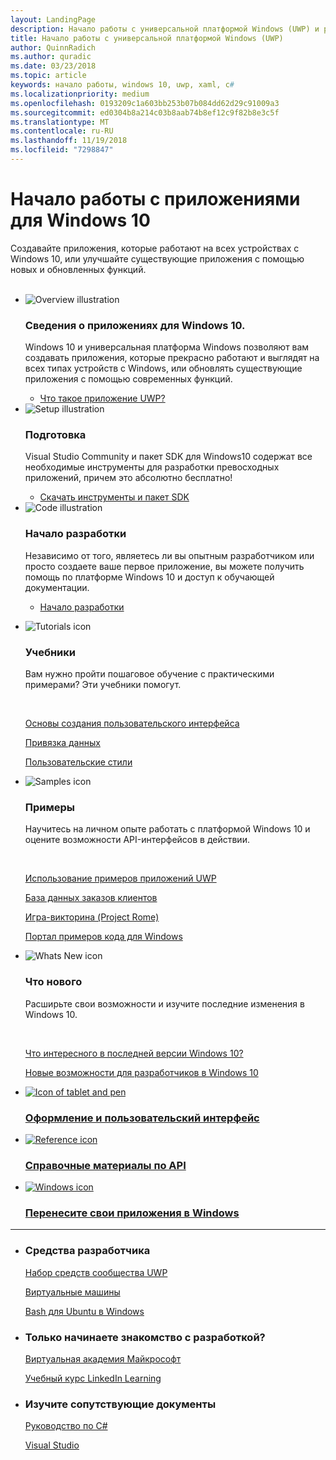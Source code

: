 ```yaml
---
layout: LandingPage
description: Начало работы с универсальной платформой Windows (UWP) и разработка приложений для Windows 10.
title: Начало работы с универсальной платформой Windows (UWP)
author: QuinnRadich
ms.author: quradic
ms.date: 03/23/2018
ms.topic: article
keywords: начало работы, windows 10, uwp, xaml, c#
ms.localizationpriority: medium
ms.openlocfilehash: 0193209c1a603bb253b07b084dd62d29c91009a3
ms.sourcegitcommit: ed0304b8a214c03b8aab74b8ef12c9f82b8e3c5f
ms.translationtype: MT
ms.contentlocale: ru-RU
ms.lasthandoff: 11/19/2018
ms.locfileid: "7298847"
---
```

# <a name="get-started-with-windows-10-apps"></a>Начало работы с приложениями для Windows 10 
 
Создавайте приложения, которые работают на всех устройствах с Windows 10, или улучшайте существующие приложения с помощью новых и обновленных функций.  
<br>
<ul id="cardtypes-K" class="cardsK panelContent">
    <li>
        <div class="cardSize">
            <div class="cardPadding">
                <div class="card">
                    <div class="cardImageOuter">
                        <div class="cardImage bgdAccent1">
                            <img src="/media/illustrations/biztalk-developer-documentation-1.svg" alt="Overview illustration" data-linktype="external" class="x-hidden-focus">
                        </div>
                    </div>
                    <div class="cardText">
                        <h3>Сведения о приложениях для Windows 10.</h3>
                        <p>Windows 10 и универсальная платформа Windows позволяют вам создавать приложения, которые прекрасно работают и выглядят на всех типах устройств с Windows, или обновлять существующие приложения с помощью современных функций.</p>
                        <ul>
                          <li><a href="//docs.microsoft.com/windows/uwp/get-started/universal-application-platform-guide">Что такое приложение UWP?</a></li>
                        </ul>
                    </div>
                </div>
            </div>
        </div>
    </li>
    <li>
        <div class="cardSize">
            <div class="cardPadding">
                <div class="card">
                    <div class="cardImageOuter">
                        <div class="cardImage bgdAccent1">
                            <img src="/media/illustrations/biztalk-host-integration-install-configure.svg" alt="Setup illustration" data-linktype="external" class="x-hidden-focus">
                        </div>
                    </div>
                    <div class="cardText">
                    <h3>Подготовка</h3>
                    <p>Visual Studio Community и пакет SDK для Windows10 содержат все необходимые инструменты для разработки превосходных приложений, причем это абсолютно бесплатно!</p>
                    <ul>
                        <li><a href="//docs.microsoft.com/windows/uwp/get-started/get-set-up">Скачать инструменты и пакет SDK</a></li>
                    </ul>
                  </div>
                </div>
            </div>
        </div>
    </li>
    <li>
        <div class="cardSize">
            <div class="cardPadding">
                <div class="card">
                    <div class="cardImageOuter">
                        <div class="cardImage bgdAccent1">
                            <img src="/media/illustrations/team-services-dev-ops-test.svg" alt="Code illustration" data-linktype="external" class="x-hidden-focus">
                        </div>
                    </div>
                    <div class="cardText">
                        <h3>Начало разработки</h3>
                        <p>Независимо от того, являетесь ли вы опытным разработчиком или просто создаете ваше первое приложение, вы можете получить помощь по платформе Windows 10 и доступ к обучающей документации.</p>
                        <ul>
                            <li><a href="//docs.microsoft.com/windows/uwp/get-started/create-uwp-apps">Начало разработки</a></li>
                        </ul>
                    </div>
                </div>
            </div>
        </div>
    </li>
</ul>

<ul class="panelContent cardsF">
  <li>
    <div class="cardSize">
        <div class="cardPadding">
            <div class="card">
                <div class="cardImageOuter">
                    <div class="cardImage">
                        <img src="/media/common/i_tasks.svg" alt="Tutorials icon"/>
                    </div>
                </div>
                <div class="cardText">
                    <h3>Учебники</h3>
                    <p>Вам нужно пройти пошаговое обучение с практическими примерами? Эти учебники помогут.</p>
                    <br>
                    <p><a href="//docs.microsoft.com/windows/uwp/design/basics/xaml-basics-ui">Основы создания пользовательского интерфейса</a></p>
                    <p><a href="//docs.microsoft.com/windows/uwp/data-binding/xaml-basics-data-binding">Привязка данных</a></p>
                    <p><a href="//docs.microsoft.com/windows/uwp/design/basics/xaml-basics-style">Пользовательские стили</a></p>
                </div>
            </div>
        </div>
    </div>
  </li>
  <li>
    <div class="cardSize">
        <div class="cardPadding">
            <div class="card">
                <div class="cardImageOuter">
                    <div class="cardImage">
                        <img src="/media/common/i_code-samples.svg" alt="Samples icon"/>
                    </div>
                </div>
                <div class="cardText">
                    <h3>Примеры</h3>
                    <p>Научитесь на личном опыте работать с платформой Windows 10 и оцените возможности API-интерфейсов в действии.</p>
                    <br>
                    <p><a href="//docs.microsoft.com/windows/uwp/get-started/get-uwp-app-samples">Использование примеров приложений UWP</a></p>
                    <p><a href="//github.com/Microsoft/Windows-appsample-customers-orders-database">База данных заказов клиентов</a></p>
                    <p><a href="//github.com/Microsoft/Windows-appsample-remote-system-sessions">Игра-викторина (Project Rome)</a></p>
                    <p><a href="//developer.microsoft.com/windows/samples">Портал примеров кода для Windows</a></p>
                </div>
            </div>
        </div>
    </div>
  </li>
  <li>
    <div class="cardSize">
        <div class="cardPadding">
            <div class="card">
                <div class="cardImageOuter">
                    <div class="cardImage">
                        <img src="/media/common/i_whats-new.svg" alt="Whats New icon"/>
                    </div>
                </div>
                <div class="cardText">
                    <h3>Что нового</h3>
                    <p>Расширьте свои возможности и изучите последние изменения в Windows 10.</p>
                    <br>
                    <p><a href="//developer.microsoft.com/windows/windows-10-for-developers">Что интересного в последней версии Windows 10?</a></p>
                    <p><a href="//docs.microsoft.com/windows/uwp/whats-new/windows-10-version-latest">Новые возможности для разработчиков в Windows 10</a></p>
                </div>
            </div>
        </div>
    </div>
  </li>
</ul>


<div class="container">
    <ul class="cardsY panelContent featuredContent">
       <li>
            <a href="//developer.microsoft.com/windows/apps/design">
                <div class="cardSize">
                    <div class="cardPadding">
                        <div class="card">
                            <div class="cardImageOuter">
                                <div class="cardImage">
                                    <img data-hoverimage="/media/common/i_digital-art.svg" src="/media/common/i_digital-art.svg" alt="Icon of tablet and pen" />
                                </div>
                            </div>
                            <div class="cardText">
                                <h3>Оформление и пользовательский интерфейс</h3>
                            </div>
                        </div>
                    </div>
                </div>
            </a>
        </li>
        <li>
            <a href="//docs.microsoft.com/uwp/">
                <div class="cardSize">
                    <div class="cardPadding">
                        <div class="card">
                            <div class="cardImageOuter">
                                <div class="cardImage">
                                    <img data-hoverimage="/media/common/i_api.svg" src="/media/common/i_api-reference.svg" alt="Reference icon" />
                                </div>
                            </div>
                            <div class="cardText">
                                <h3>Справочные материалы по API</h3>
                            </div>
                        </div>
                    </div>
                </div>
            </a>
        </li>
        <li>
            <a href="//developer.microsoft.com/windows/bridges">
                <div class="cardSize">
                    <div class="cardPadding">
                        <div class="card">
                            <div class="cardImageOuter">
                                <div class="cardImage">
                                    <img data-hoverimage="/media/hubs/windows/win_try-windows.svg" src="/media/hubs/windows/win_try-windows.png" alt="Windows icon" />
                                </div>
                            </div>
                            <div class="cardText">
                                <h3>Перенесите свои приложения в Windows</h3>
                            </div>
                        </div>
                    </div>
                </div>
            </a>
        </li>
    </ul>
</div>

---

<ul class="panelContent cardsW">
    <li>
        <div class="cardSize">
            <div class="cardPadding">
                <div class="card">
                    <div class="cardText">
                        <h3>Средства разработчика</h3>
                        <p><a href="//docs.microsoft.com/windows/uwpcommunitytoolkit/">Набор средств сообщества UWP</a></p>
                        <p><a href="//developer.microsoft.com/windows/downloads/virtual-machines">Виртуальные машины</a></p>
                        <p><a href="//docs.microsoft.com/windows/wsl/about">Bash для Ubuntu в Windows</a></p>
                        </div>
                    </div>
                </div>
            </div>
    </li>
    <li>
        <div class="cardSize">
            <div class="cardPadding">
                <div class="card">
                    <div class="cardText">
                        <h3>Только начинаете знакомство с разработкой?</h3>
                        <p><a href="//mva.microsoft.com/training-topics/c-app-development">Виртуальная академия Майкрософт</a></p>
                        <p><a href="//www.linkedin.com/learning/learning-universal-windows-app-development/welcome">Учебный курс LinkedIn Learning</a></p>
                        </div>
                    </div>
                </div>
            </div>
    </li>
    <li>
        <div class="cardSize">
            <div class="cardPadding">
                <div class="card">
                    <div class="cardText">
                        <h3>Изучите сопутствующие документы</h3>
                        <p><a href="//docs.microsoft.com/dotnet/csharp/index">Руководство по C#</a></p>
                        <p><a href="//docs.microsoft.com/visualstudio/ide/">Visual Studio</a></p>
                    </div>
                </div>
            </div>
        </div>
    </li>
</ul>